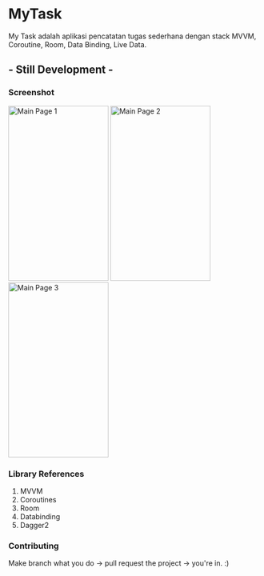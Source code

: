# MyTask
My Task adalah aplikasi pencatatan tugas sederhana dengan stack MVVM, Coroutine, Room, Data Binding, Live Data.

## - Still Development -

### Screenshot
<p align="left">
<img src="https://github.com/abdhilabs/MyTask/blob/master/screenshot/SS1.jpeg" width="200" height="350" title="Main Page 1">
<img src="https://github.com/abdhilabs/MyTask/blob/master/screenshot/SS2.jpeg" width="200" height="350" title="Main Page 2">
<img src="https://github.com/abdhilabs/MyTask/blob/master/screenshot/SS3.jpeg" width="200" height="350" title="Main Page 3">
</p>

### Library References
1. MVVM
2. Coroutines 
3. Room
4. Databinding
5. Dagger2

### Contributing
Make branch what you do -> pull request the project -> you're in. :)
